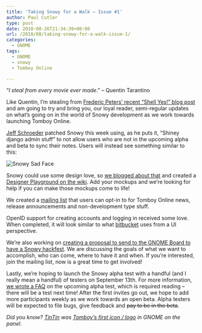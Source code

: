 ```yaml
---
title: 'Taking Snowy for a Walk – Issue #1'
author: Paul Cutler
type: post
date: 2010-08-26T21:34:39+00:00
url: /2010/08/taking-snowy-for-a-walk-issue-1/
categories:
  - GNOME
tags:
  - GNOME
  - snowy
  - Tomboy Online

---
```

“_I steal from every movie ever made_.” &#8211; Quentin Tarantino

Like Quentin, I&#8217;m stealing from [Frederic Peters&#8217; recent &#8220;Shell Yes!&#8221; blog post][1] and am going to try and bring you, our loyal reader, semi-regular updates on what&#8217;s going on in the world of Snowy development as we work towards launching Tomboy Online.

[Jeff Schroeder][2] patched Snowy this week using, as he puts it, &#8220;Shiney django admin stuff&#8221; to not allow users who are not in the upcoming alpha and beta to sync their notes. Users will instead see something similar to this:

![Snowy Sad Face][3]

Snowy could use some design love, so [we blogged about that][4] and created a [Designer Playground on the wiki][5]. Add your mockups and we&#8217;re looking for help if you can make those mockups come to life!

We created a [mailing list][6] that users can opt-in to for Tomboy Online news, release announcements and non-development type stuff.

OpenID support for creating accounts and logging in received some love. When completed, it will look similar to what [bitbucket][7] uses from a UI perspective.

We&#8217;re also working on [creating a proposal to send to the GNOME Board to have a Snowy hackfest][8]. We are discussing the goals of what we want to accomplish, who can come, where to have it and when. If you&#8217;re interested, join the mailing list, now is a great time to get involved!

Lastly, we&#8217;re hoping to launch the Snowy alpha test with a handful (and I really mean a handful) of testers on September 13th. For more information, [we wrote a FAQ][9] on the upcoming alpha test, which is required reading &#8211; there will be a test next time! After the first invites go out, we hope to add more participants weekly as we work towards an open beta. Alpha testers will be expected to file bugs, give feedback and <del datetime="2010-08-26T21:00:12+00:00">pay to be in the beta</del>.

_Did you know? [TinTin][10] was [Tomboy&#8217;s first icon / logo][11] in GNOME on the panel._

 [1]: http://www.0d.be/2010/08/25/shell-yes-1/
 [2]: http://www.digitalprognosis.com/
 [3]: http://bugzilla-attachments.gnome.org/attachment.cgi?id=168608
 [4]: http://www.paulcutler.org/blog/?p=1413
 [5]: http://live.gnome.org/Snowy/DesignerPlayground
 [6]: http://mail.gnome.org/mailman/listinfo/tomboy-online-list
 [7]: https://bitbucket.org/account/signin/
 [8]: http://mail.gnome.org/archives/snowy-list/2010-August/msg00012.html
 [9]: http://live.gnome.org/Snowy/FAQ
 [10]: http://en.wikipedia.org/wiki/Tintin_(character)
 [11]: http://www.oreillynet.com/network/2004/10/18/graphics/tomboy-recent.jpg